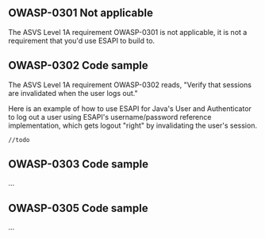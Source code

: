 ## OWASP-0301 Not applicable ##

The ASVS Level 1A requirement OWASP-0301 is not applicable, it is not a requirement that you'd use ESAPI to build to.

## OWASP-0302 Code sample ##

The ASVS Level 1A requirement OWASP-0302 reads, "Verify that sessions are invalidated when the user logs out."

Here is an example of how to use ESAPI for Java's User and Authenticator to log out a user using ESAPI's username/password reference implementation, which gets logout "right" by invalidating the user's session.

` //todo `

## OWASP-0303 Code sample ##

...

## OWASP-0305 Code sample ##

...